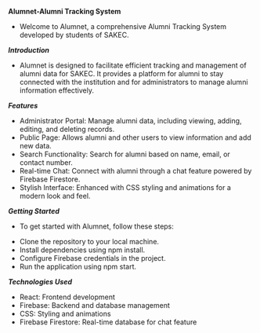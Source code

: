 **Alumnet-Alumni Tracking System**
* Welcome to Alumnet, a comprehensive Alumni Tracking System developed by students of SAKEC.

**_Introduction_**
* Alumnet is designed to facilitate efficient tracking and management of alumni data for SAKEC. It provides a platform for alumni to stay connected with the institution and for administrators to manage alumni information effectively.

**_Features_**
- Administrator Portal: Manage alumni data, including viewing, adding, editing, and deleting records.
- Public Page: Allows alumni and other users to view information and add new data.
- Search Functionality: Search for alumni based on name, email, or contact number.
- Real-time Chat: Connect with alumni through a chat feature powered by Firebase Firestore.
- Stylish Interface: Enhanced with CSS styling and animations for a modern look and feel.

**_Getting Started_**
* To get started with Alumnet, follow these steps:

- Clone the repository to your local machine.
- Install dependencies using npm install.
- Configure Firebase credentials in the project.
- Run the application using npm start.

**_Technologies Used_**
* React: Frontend development
* Firebase: Backend and database management
* CSS: Styling and animations
* Firebase Firestore: Real-time database for chat feature
